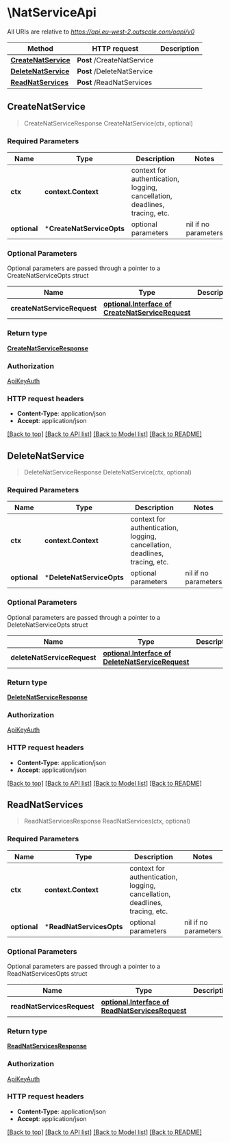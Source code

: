# \NatServiceApi

All URIs are relative to *https://api.eu-west-2.outscale.com/oapi/v0*

Method | HTTP request | Description
------------- | ------------- | -------------
[**CreateNatService**](NatServiceApi.md#CreateNatService) | **Post** /CreateNatService | 
[**DeleteNatService**](NatServiceApi.md#DeleteNatService) | **Post** /DeleteNatService | 
[**ReadNatServices**](NatServiceApi.md#ReadNatServices) | **Post** /ReadNatServices | 



## CreateNatService

> CreateNatServiceResponse CreateNatService(ctx, optional)



### Required Parameters


Name | Type | Description  | Notes
------------- | ------------- | ------------- | -------------
**ctx** | **context.Context** | context for authentication, logging, cancellation, deadlines, tracing, etc.
 **optional** | ***CreateNatServiceOpts** | optional parameters | nil if no parameters

### Optional Parameters

Optional parameters are passed through a pointer to a CreateNatServiceOpts struct


Name | Type | Description  | Notes
------------- | ------------- | ------------- | -------------
 **createNatServiceRequest** | [**optional.Interface of CreateNatServiceRequest**](CreateNatServiceRequest.md)|  | 

### Return type

[**CreateNatServiceResponse**](CreateNatServiceResponse.md)

### Authorization

[ApiKeyAuth](../README.md#ApiKeyAuth)

### HTTP request headers

- **Content-Type**: application/json
- **Accept**: application/json

[[Back to top]](#) [[Back to API list]](../README.md#documentation-for-api-endpoints)
[[Back to Model list]](../README.md#documentation-for-models)
[[Back to README]](../README.md)


## DeleteNatService

> DeleteNatServiceResponse DeleteNatService(ctx, optional)



### Required Parameters


Name | Type | Description  | Notes
------------- | ------------- | ------------- | -------------
**ctx** | **context.Context** | context for authentication, logging, cancellation, deadlines, tracing, etc.
 **optional** | ***DeleteNatServiceOpts** | optional parameters | nil if no parameters

### Optional Parameters

Optional parameters are passed through a pointer to a DeleteNatServiceOpts struct


Name | Type | Description  | Notes
------------- | ------------- | ------------- | -------------
 **deleteNatServiceRequest** | [**optional.Interface of DeleteNatServiceRequest**](DeleteNatServiceRequest.md)|  | 

### Return type

[**DeleteNatServiceResponse**](DeleteNatServiceResponse.md)

### Authorization

[ApiKeyAuth](../README.md#ApiKeyAuth)

### HTTP request headers

- **Content-Type**: application/json
- **Accept**: application/json

[[Back to top]](#) [[Back to API list]](../README.md#documentation-for-api-endpoints)
[[Back to Model list]](../README.md#documentation-for-models)
[[Back to README]](../README.md)


## ReadNatServices

> ReadNatServicesResponse ReadNatServices(ctx, optional)



### Required Parameters


Name | Type | Description  | Notes
------------- | ------------- | ------------- | -------------
**ctx** | **context.Context** | context for authentication, logging, cancellation, deadlines, tracing, etc.
 **optional** | ***ReadNatServicesOpts** | optional parameters | nil if no parameters

### Optional Parameters

Optional parameters are passed through a pointer to a ReadNatServicesOpts struct


Name | Type | Description  | Notes
------------- | ------------- | ------------- | -------------
 **readNatServicesRequest** | [**optional.Interface of ReadNatServicesRequest**](ReadNatServicesRequest.md)|  | 

### Return type

[**ReadNatServicesResponse**](ReadNatServicesResponse.md)

### Authorization

[ApiKeyAuth](../README.md#ApiKeyAuth)

### HTTP request headers

- **Content-Type**: application/json
- **Accept**: application/json

[[Back to top]](#) [[Back to API list]](../README.md#documentation-for-api-endpoints)
[[Back to Model list]](../README.md#documentation-for-models)
[[Back to README]](../README.md)

